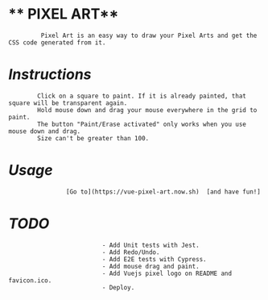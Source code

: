 #                                       ** PIXEL  ART**
             Pixel Art is an easy way to draw your Pixel Arts and get the CSS code generated from it. 
#                                       ***Instructions***
            Click on a square to paint. If it is already painted, that square will be transparent again.
            Hold mouse down and drag your mouse everywhere in the grid to paint.
            The button "Paint/Erase activated" only works when you use mouse down and drag.
            Size can't be greater than 100.

#                                        ***Usage***
                    [Go to](https://vue-pixel-art.now.sh)  [and have fun!]

#                                         ***TODO***

                              - Add Unit tests with Jest.
                              - Add Redo/Undo.
                              - Add E2E tests with Cypress.
                              - Add mouse drag and paint.
                              - Add Vuejs pixel logo on README and favicon.ico.
                              - Deploy.

